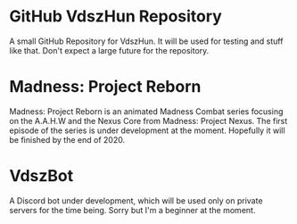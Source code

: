 # GitHub VdszHun Repository

A small GitHub Repository for VdszHun. It will be used for testing and stuff like that. Don't expect
a large future for the repository.

# Madness: Project Reborn

Madness: Project Reborn is an animated Madness Combat series focusing on the A.A.H.W
 and the Nexus Core from Madness: Project Nexus. The first episode of the series is under 
development at the moment. Hopefully it will be finished by the end of 2020.

# VdszBot

A Discord bot under development, which will be used only on private servers for
the time being. Sorry but I'm a beginner at the moment.

